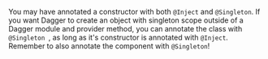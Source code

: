 You may have annotated a constructor with both `@Inject` and `@Singleton`. If you want Dagger to create an object
 with singleton scope outside of a Dagger module and provider method, you can annotate the class with `@Singleton
 `, as long as it's constructor is annotated with `@Inject`. Remember to also annotate the component with `@Singleton`!
